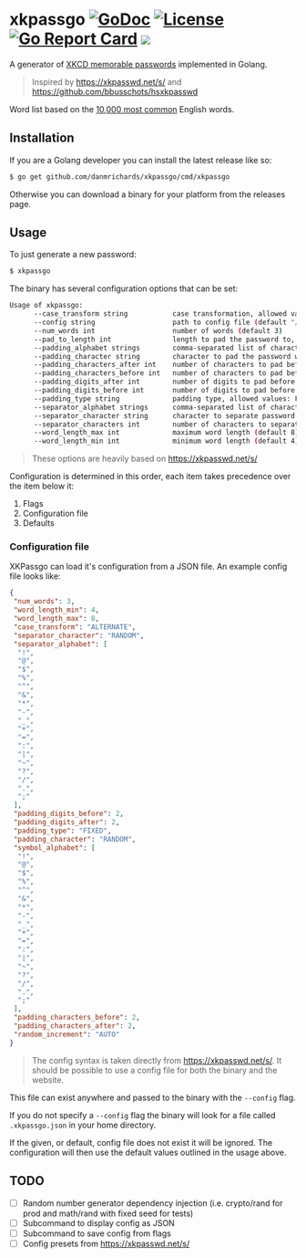# xkpassgo [![GoDoc](https://godoc.org/github.com/danmrichards/xkpassgo?status.svg)](https://godoc.org/github.com/danmrichards/xkpassgo) [![License](http://img.shields.io/badge/license-mit-blue.svg)](https://raw.githubusercontent.com/danmrichards/xkpassgo/master/LICENSE) [![Go Report Card](https://goreportcard.com/badge/github.com/danmrichards/xkpassgo)](https://goreportcard.com/report/github.com/danmrichards/xkpassgo) ![](https://github.com/danmrichards/xkpassgo/workflows/test/badge.svg)
A generator of [XKCD memorable passwords][1] implemented in Golang.

> Inspired by https://xkpasswd.net/s/ and https://github.com/bbusschots/hsxkpasswd

Word list based on the [10,000 most common][2] English words.

## Installation
If you are a Golang developer you can install the latest release like so:
```bash
$ go get github.com/danmrichards/xkpassgo/cmd/xkpassgo
```
Otherwise you can download a binary for your platform from the releases page.

## Usage
To just generate a new password:
```bash
$ xkpassgo
```

The binary has several configuration options that can be set:
```bash
Usage of xkpassgo:
      --case_transform string           case transformation, allowed values: LOWER, UPPER, RANDOM, NONE, ALTERNATE, CAPITALISE, INVERT (default "ALTERNATE")
      --config string                   path to config file (default "/home/dan/.xkpassgo.json")
      --num_words int                   number of words (default 3)
      --pad_to_length int               length to pad the password to, will be ignored if less than the generated password length (default 8)
      --padding_alphabet strings        comma-separated list of characters to pad the password with (default [!,@,$,%,^,&,*,-,_,+,=,:,|,~,?,/,.,;])
      --padding_character string        character to pad the password with (default "RANDOM")
      --padding_characters_after int    number of characters to pad before the password (default 2)
      --padding_characters_before int   number of characters to pad before the password (default 2)
      --padding_digits_after int        number of digits to pad before the password (default 2)
      --padding_digits_before int       number of digits to pad before the password (default 2)
      --padding_type string             padding type, allowed values: FIXED, ADAPTIVE (default "FIXED")
      --separator_alphabet strings      comma-separated list of characters to separate password parts (default [!,@,$,%,^,&,*,-,_,+,=,:,|,~,?,/,.,;])
      --separator_character string      character to separate password parts (default "RANDOM")
      --separator_characters int        number of characters to separated password parts with (default 1)
      --word_length_max int             maximum word length (default 8)
      --word_length_min int             minimum word length (default 4)
```
> These options are heavily based on https://xkpasswd.net/s/

Configuration is determined in this order, each item takes precedence over the
item below it:

1. Flags
2. Configuration file
3. Defaults

### Configuration file
XKPassgo can load it's configuration from a JSON file. An example config file
looks like:
```json
{
 "num_words": 3,
 "word_length_min": 4,
 "word_length_max": 8,
 "case_transform": "ALTERNATE",
 "separator_character": "RANDOM",
 "separator_alphabet": [
  "!",
  "@",
  "$",
  "%",
  "^",
  "&",
  "*",
  "-",
  "_",
  "+",
  "=",
  ":",
  "|",
  "~",
  "?",
  "/",
  ".",
  ";"
 ],
 "padding_digits_before": 2,
 "padding_digits_after": 2,
 "padding_type": "FIXED",
 "padding_character": "RANDOM",
 "symbol_alphabet": [
  "!",
  "@",
  "$",
  "%",
  "^",
  "&",
  "*",
  "-",
  "_",
  "+",
  "=",
  ":",
  "|",
  "~",
  "?",
  "/",
  ".",
  ";"
 ],
 "padding_characters_before": 2,
 "padding_characters_after": 2,
 "random_increment": "AUTO"
}
```
> The config syntax is taken directly from https://xkpasswd.net/s/. It should be
possible to use a config file for both the binary and the website.

This file can exist anywhere and passed to the binary with the `--config` flag.

If you do not specify a `--config` flag the binary will look for a file called
`.xkpassgo.json` in your home directory.

If the given, or default, config file does not exist it will be ignored. The
configuration will then use the default values outlined in the usage above.

## TODO
- [ ] Random number generator dependency injection (i.e. crypto/rand for prod and math/rand with fixed seed for tests)
- [ ] Subcommand to display config as JSON
- [ ] Subcommand to save config from flags
- [ ] Config presets from https://xkpasswd.net/s/

[1]: https://xkcd.com/936/
[2]: https://github.com/first20hours/google-10000-english
